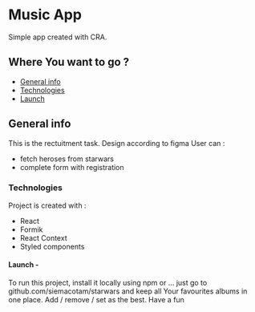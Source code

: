 # Music App

Simple app created with CRA.

## Where You want to go ?

- [General info](#general-info)
- [Technologies](#technologies)
- [Launch](#launch)

## General info

This is the rectuitment task. Design according to figma
User can :

- fetch heroses from starwars
- complete form with registration

### Technologies

Project is created with :

- React
- Formik
- React Context
- Styled components

#### Launch -

To run this project, install it locally using npm or ...
just go to github.com/siemacotam/starwars and keep all Your favourites albums in one place. Add / remove / set as the best. Have a fun
